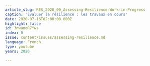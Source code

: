 ```yaml
---
article_slug: RES_2020_09_Assessing-Resilience-Work-in-Progress
caption: 'Évaluer la résilience : les travaux en cours'
date: 2020-07-16T02:00:00.000Z
highlight: false
id: 3nwanoR7Yws
index: 0
issue: content/issues/assessing-resilience.md
language: French
type: youtube
years: 2020

---
```

